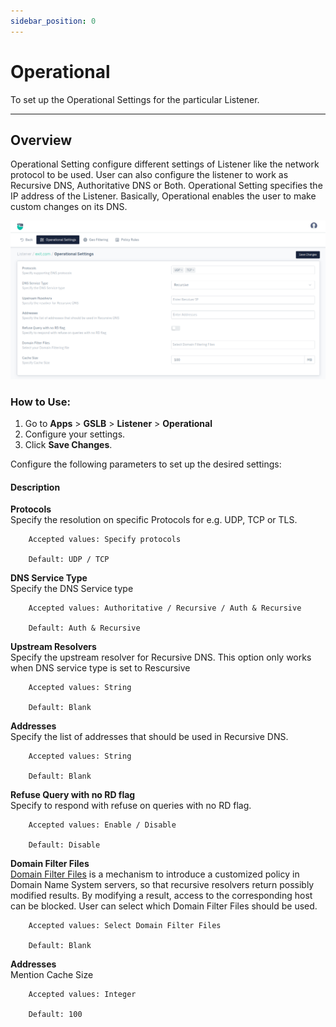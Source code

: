 ```yaml
---
sidebar_position: 0
---
```


# Operational

To set up the Operational Settings for the particular Listener.

---

## Overview

Operational Setting configure different settings of Listener like the network protocol to be used. User can also configure the listener to work as Recursive DNS, Authoritative DNS or Both. Operational Setting specifies the IP address of the Listener. Basically, Operational enables the user to make custom changes on its DNS.

![operational](/img/gslb/v8/operational_settings.png)

### How to Use:
1. Go to  **Apps** > **GSLB** > **Listener** > **Operational**
2. Configure your settings.
3. Click **Save Changes**.

Configure the following parameters to set up the desired settings:

#### Description

**Protocols**  
Specify the resolution on specific Protocols for e.g. UDP, TCP or TLS.

```
    Accepted values: Specify protocols

    Default: UDP / TCP
```


**DNS Service Type**  
Specify the DNS Service type 

```
    Accepted values: Authoritative / Recursive / Auth & Recursive

    Default: Auth & Recursive 
```


**Upstream Resolvers**  
Specify the upstream resolver for Recursive DNS. This option only works when DNS service type is set to Rescursive  

```
    Accepted values: String

    Default: Blank 
```


**Addresses**  
Specify the list of addresses that should be used in Recursive DNS.

```
    Accepted values: String

    Default: Blank
```


**Refuse Query with no RD flag**  
Specify to respond with refuse on queries with no RD flag.  

```
    Accepted values: Enable / Disable

    Default: Disable 
```


**Domain Filter Files**  
[Domain Filter Files](../domain-filters.md) is a mechanism to introduce a customized policy in Domain Name System servers, so that recursive resolvers return possibly modified results. By modifying a result, access to the corresponding host can be blocked. User can select which Domain Filter Files should be used.  

```
    Accepted values: Select Domain Filter Files

    Default: Blank
```


**Addresses**  
Mention Cache Size

```
    Accepted values: Integer

    Default: 100
```

 

